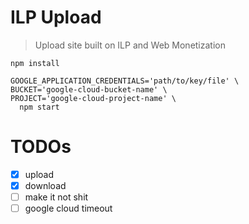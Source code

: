 # ILP Upload
> Upload site built on ILP and Web Monetization

```
npm install

GOOGLE_APPLICATION_CREDENTIALS='path/to/key/file' \
BUCKET='google-cloud-bucket-name' \
PROJECT='google-cloud-project-name' \
  npm start
```

# TODOs

- [x] upload
- [x] download
- [ ] make it not shit
- [ ] google cloud timeout

